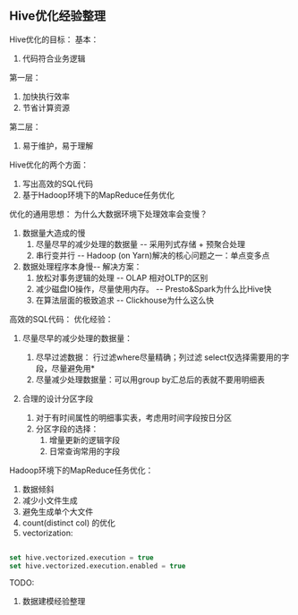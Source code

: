 ## Hive优化经验整理

Hive优化的目标：
基本：
1. 代码符合业务逻辑

第一层：
1. 加快执行效率
2. 节省计算资源

第二层：
1. 易于维护，易于理解

Hive优化的两个方面：
1. 写出高效的SQL代码
2. 基于Hadoop环境下的MapReduce任务优化

优化的通用思想：
为什么大数据环境下处理效率会变慢？
1. 数据量大造成的慢
	1. 尽量尽早的减少处理的数据量 -- 采用列式存储 + 预聚合处理
	2. 串行变并行 -- Hadoop (on Yarn)解决的核心问题之一：单点变多点
2. 数据处理程序本身慢-- 解决方案：
	1. 放松对事务逻辑的处理 -- OLAP 相对OLTP的区别
	2. 减少磁盘IO操作，尽量使用内存。 -- Presto&Spark为什么比Hive快
	3. 在算法层面的极致追求 -- Clickhouse为什么这么快



高效的SQL代码：
优化经验：
1. 尽量尽早的减少处理的数据量：
	1. 尽早过滤数据： 行过滤where尽量精确；列过滤 select仅选择需要用的字段，尽量避免用*
	2. 尽量减少处理数据量：可以用group by汇总后的表就不要用明细表

2. 合理的设计分区字段
	1. 对于有时间属性的明细事实表，考虑用时间字段按日分区
	2. 分区字段的选择：
		1. 增量更新的逻辑字段
		2. 日常查询常用的字段


Hadoop环境下的MapReduce任务优化：

1. 数据倾斜
2. 减少小文件生成
3. 避免生成单个大文件
4. count(distinct col) 的优化
5.  vectorization:
```sql
  
set hive.vectorized.execution = true
set hive.vectorized.execution.enabled = true
```



TODO:
1. 数据建模经验整理